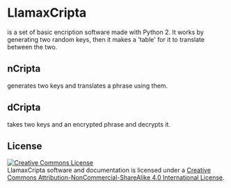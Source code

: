 # LlamaxCripta
is a set of basic encription software made with Python 2. It works by generating two random keys, then it makes a 'table' for it to translate between the two.

## nCripta
generates two keys and translates a phrase using them.

## dCripta
takes two keys and an encrypted phrase and decrypts it.

## License
[![Creative Commons
License](https://i.creativecommons.org/l/by-nc-sa/4.0/88x31.png)](http://creativecommons.org/licenses/by-nc-sa/4.0/)  
LlamaxCripta software and documentation is licensed under a [Creative Commons
Attribution-NonCommercial-ShareAlike 4.0 International
License](http://creativecommons.org/licenses/by-nc-sa/4.0/).
